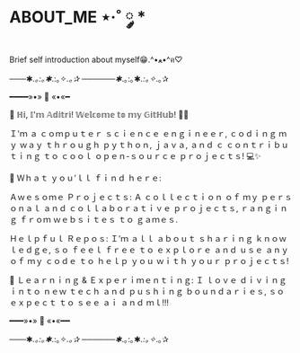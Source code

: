 # ABOUT_ME ⋆·˚ ༘ *
Brief self introduction about myself😁.^•ﻌ•^ฅ♡

───✱*.｡:｡✱*.:｡✧*.｡✰ ──────✱*.｡:｡✱*.:｡✧*.｡✰ 

━━━━»•» 🌺 «•«━

👋 ℍ𝕚, 𝕀'𝕞 𝔸𝕕𝕚𝕥𝕣𝕚! 𝕎𝕖𝕝𝕔𝕠𝕞𝕖 𝕥𝕠 𝕞𝕪 𝔾𝕚𝕥ℍ𝕦𝕓! 👨‍💻

Ｉ'ｍ ａ ｃｏｍｐｕｔｅｒ ｓｃｉｅｎｃｅ ｅｎｇｉｎｅｅｒ, ｃｏｄｉｎｇ ｍｙ ｗａｙ ｔｈｒｏｕｇｈ ｐｙｔｈｏｎ, ｊａｖａ, ａｎｄ ｃ 
ｃｏｎｔｒｉｂｕｔｉｎｇ ｔｏ ｃｏｏｌ ｏｐｅｎ-ｓｏｕｒｃｅ ｐｒｏｊｅｃｔｓ! 💻✨  

🚀 Ｗｈａｔ ｙｏｕ’ｌｌ ｆｉｎｄ ｈｅｒｅ: 

Ａｗｅｓｏｍｅ Ｐｒｏｊｅｃｔｓ: Ａ ｃｏｌｌｅｃｔｉｏｎ ｏｆ ｍｙ ｐｅｒｓｏｎａｌ ａｎｄ ｃｏｌｌａｂｏｒａｔｉｖｅ ｐｒｏｊｅｃｔｓ, ｒａｎｇｉｎｇ ｆｒｏｍ ｗｅｂｓｉｔｅｓ ｔｏ ｇａｍｅｓ. 

Ｈｅｌｐｆｕｌ Ｒｅｐｏｓ: Ｉ'ｍ ａｌｌ ａｂｏｕｔ ｓｈａｒｉｎｇ ｋｎｏｗｌｅｄｇｅ, ｓｏ ｆｅｅｌ ｆｒｅｅ ｔｏ ｅｘｐｌｏｒｅ ａｎｄ ｕｓｅ ａｎｙ ｏｆ ｍｙ ｃｏｄｅ ｔｏ ｈｅｌｐ ｙｏｕ ｗｉｔｈ ｙｏｕｒ ｐｒｏｊｅｃｔｓ! 

🤝 Ｌｅａｒｎｉｎｇ & Ｅｘｐｅｒｉｍｅｎｔｉｎｇ: Ｉ ｌｏｖｅ ｄｉｖｉｎｇ ｉｎｔｏ ｎｅｗ ｔｅｃｈ ａｎｄ ｐｕｓｈｉｎｇ ｂｏｕｎｄａｒｉｅｓ, ｓｏ ｅｘｐｅｃｔ ｔｏ ｓｅｅ ａｉ ａｎｄ ｍｌ!!!

━━━»•» 🌺 «•«━━

───✱*.｡:｡✱*.:｡✧*.｡✰ ──────✱*.｡:｡✱*.:｡✧*.｡✰
